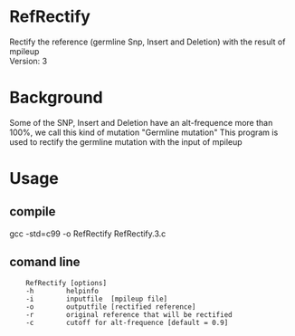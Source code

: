 # RefRectify
Rectify the reference (germline Snp, Insert and Deletion) with the result of mpileup<br>
Version: 3

# Background
Some of the SNP, Insert and Deletion have an alt-frequence more than 100%, we call this kind of mutation "Germline mutation"
This program is used to rectify the germline mutation with the input of mpileup

# Usage
## compile
gcc -std=c99 -o RefRectify RefRectify.3.c
## comand line
        RefRectify [options]
        -h        helpinfo
        -i        inputfile  [mpileup file]
        -o        outputfile [rectified reference]
        -r        original reference that will be rectified
        -c        cutoff for alt-frequence [default = 0.9]

